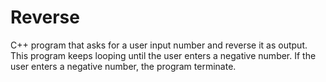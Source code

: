 # Reverse
C++ program that asks for a user input number and reverse it as output. 
This program keeps looping until the user enters a negative number. 
If the user enters a negative number, the program terminate.
